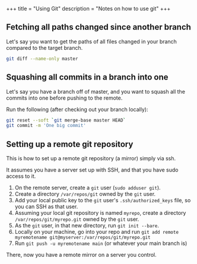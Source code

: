 +++
title = "Using Git"
description = "Notes on how to use git"
+++

## Fetching all paths changed since another branch

Let's say you want to get the paths of all files changed in your branch compared to the target branch.

```bash
git diff --name-only master
```

## Squashing all commits in a branch into one

Let's say you have a branch off of master, and you want to squash all the commits into one before pushing to the remote.

Run the following (after checking out your branch locally):

```bash
git reset --soft `git merge-base master HEAD`
git commit -m 'One big commit'
```

## Setting up a remote git repository

This is how to set up a remote git repository (a mirror) simply via ssh.

It assumes you have a server set up with SSH, and that you have sudo access to it.

1. On the remote server, create a `git` user (`sudo adduser git`).
2. Create a directory `/var/repos/git` owned by the `git` user.
3. Add your local public key to the `git` user's `.ssh/authorized_keys` file, so you can SSH as that user.
4. Assuming your local git repository is named `myrepo`, create a directory `/var/repos/git/myrepo.git` owned by the `git` user.
5. As the `git` user, in that new directory, run `git init --bare`.
6. Locally on your machine, go into your repo and run `git add remote myremotename git@myserver:/var/repos/git/myrepo.git`
7. Run `git push -u myremotename main` (or whatever your main branch is)

There, now you have a remote mirror on a server you control.
